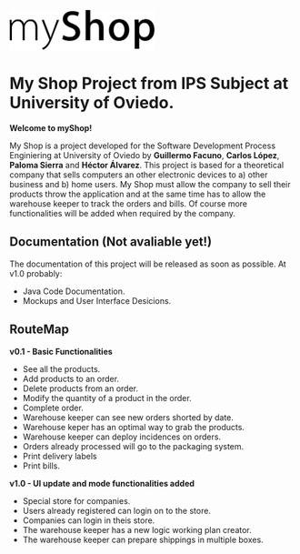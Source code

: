 <img src="myshop-logo.png" alt="myShop" height="70"><p>
# My Shop Project from IPS Subject at University of Oviedo.

**Welcome to myShop!**

My Shop is a project developed for the Software Development Process Enginiering at University of Oviedo by **Guillermo Facuno**, **Carlos López**, **Paloma Sierra** and **Héctor Álvarez**. This project is based for a theoretical company that sells computers an other electronic devices to a) other business and b) home users. My Shop must allow the company to sell their products throw the application and at the same time has to allow the warehouse keeper to track the orders and bills. Of course more functionalities will be added when required by the company.

## Documentation (Not avaliable yet!)
The documentation of this project will be released as soon as possible. At v1.0 probably:
* Java Code Documentation.
* Mockups and User Interface Desicions.

## RouteMap
**v0.1 - Basic Functionalities**
* See all the products.
* Add products to an order.
* Delete products from an order.
* Modify the quantity of a product in the order.
* Complete order.
* Warehouse keeper can see new orders shorted by date.
* Warehouse keper has an optimal way to grab the products.
* Warehouse keeper can deploy incidences on orders.
* Orders already processed will go to the packaging system.
* Print delivery labels
* Print bills.

**v1.0 - UI update and mode functionalities added**
* Special store for companies.
* Users already registered can login on to the store.
* Companies can login in theis store.
* The warehouse keeper has a new logic working plan creator.
* The warehouse keeper can prepare shippings in multiple boxes.
